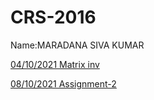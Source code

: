 # CRS-2016

Name:MARADANA SIVA KUMAR

[04/10/2021  Matrix inv](./mat_inv3.c)

[08/10/2021 Assignment-2](./assignment_2.pdf)
